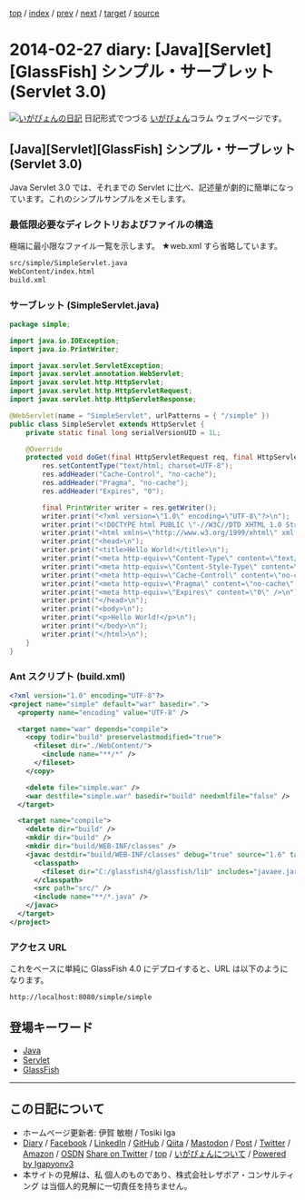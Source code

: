 [top](../index.html) 
 / [index](index.html) 
 / [prev](ig140226.html) 
 / [next](ig140228.html) 
 / [target](https://www.igapyon.jp/igapyon/diary/2014/ig140227.html) 
 / [source](https://github.com/igapyon/diary/blob/master/2014/ig140227.src.md) 

2014-02-27 diary: [Java][Servlet][GlassFish] シンプル・サーブレット (Servlet 3.0)
=====================================================================================================
[![いがぴょんの日記](https://www.igapyon.jp/igapyon/diary/images/iga202308_256.jpg "いがぴょん")](https://www.igapyon.jp/igapyon/diary/memo/memoigapyon.html) 日記形式でつづる [いがぴょん](https://www.igapyon.jp/igapyon/diary/memo/memoigapyon.html)コラム ウェブページです。

## [Java][Servlet][GlassFish] シンプル・サーブレット (Servlet 3.0)

Java Servlet 3.0 では、それまでの Servlet に比べ、記述量が劇的に簡単になっています。これのシンプルサンプルをメモします。


### 最低限必要なディレクトリおよびファイルの構造

極端に最小限なファイル一覧を示します。
★web.xml すら省略しています。

```sh
src/simple/SimpleServlet.java
WebContent/index.html
build.xml
```



### サーブレット (SimpleServlet.java)


```java
package simple;

import java.io.IOException;
import java.io.PrintWriter;

import javax.servlet.ServletException;
import javax.servlet.annotation.WebServlet;
import javax.servlet.http.HttpServlet;
import javax.servlet.http.HttpServletRequest;
import javax.servlet.http.HttpServletResponse;

@WebServlet(name = "SimpleServlet", urlPatterns = { "/simple" })
public class SimpleServlet extends HttpServlet {
    private static final long serialVersionUID = 1L;

    @Override
    protected void doGet(final HttpServletRequest req, final HttpServletResponse res) throws ServletException, IOException {
        res.setContentType("text/html; charset=UTF-8");
        res.addHeader("Cache-Control", "no-cache");
        res.addHeader("Pragma", "no-cache");
        res.addHeader("Expires", "0");

        final PrintWriter writer = res.getWriter();
        writer.print("<?xml version=\"1.0\" encoding=\"UTF-8\"?>\n");
        writer.print("<!DOCTYPE html PUBLIC \"-//W3C//DTD XHTML 1.0 Strict//EN\" \"http://www.w3.org/TR/xhtml1/DTD/xhtml1-strict.dtd\">\n");
        writer.print("<html xmlns=\"http://www.w3.org/1999/xhtml\" xml:lang=\"ja\" lang=\"ja\">\n");
        writer.print("<head>\n");
        writer.print("<title>Hello World!</title>\n");
        writer.print("<meta http-equiv=\"Content-Type\" content=\"text/html; charset=UTF-8\" />\n");
        writer.print("<meta http-equiv=\"Content-Style-Type\" content=\"text/css\" />\n");
        writer.print("<meta http-equiv=\"Cache-Control\" content=\"no-cache\" />\n");
        writer.print("<meta http-equiv=\"Pragma\" content=\"no-cache\" />\n");
        writer.print("<meta http-equiv=\"Expires\" content=\"0\" />\n");
        writer.print("</head>\n");
        writer.print("<body>\n");
        writer.print("<p>Hello World!</p>\n");
        writer.print("</body>\n");
        writer.print("</html>\n");
    }
}
```



### Ant スクリプト (build.xml)


```xml
<?xml version="1.0" encoding="UTF-8"?>
<project name="simple" default="war" basedir=".">
  <property name="encoding" value="UTF-8" />

  <target name="war" depends="compile">
    <copy todir="build" preservelastmodified="true">
      <fileset dir="./WebContent/">
        <include name="**/*" />
      </fileset>
    </copy>

    <delete file="simple.war" />
    <war destfile="simple.war" basedir="build" needxmlfile="false" />
  </target>

  <target name="compile">
    <delete dir="build" />
    <mkdir dir="build" />
    <mkdir dir="build/WEB-INF/classes" />
    <javac destdir="build/WEB-INF/classes" debug="true" source="1.6" target="1.6" fork="true" encoding="${encoding}">
      <classpath>
        <fileset dir="C:/glassfish4/glassfish/lib" includes="javaee.jar" />
      </classpath>
      <src path="src/" />
      <include name="**/*.java" />
    </javac>
  </target>
</project>
```



### アクセス URL

これをベースに単純に GlassFish 4.0 にデプロイすると、URL は以下のようになります。

```sh
http://localhost:8080/simple/simple
```

## 登場キーワード

* [Java](../keyword/java.html)
* [Servlet](../keyword/servlet.html)
* [GlassFish](../keyword/glassfish.html)

----------------------------------------------------------------------------------------------------

## この日記について

* ホームページ更新者: 伊賀 敏樹 / Tosiki Iga
* [Diary](https://www.igapyon.jp/igapyon/diary/) / [Facebook](https://www.facebook.com/igapyon) / [LinkedIn](https://www.linkedin.com/in/toshikiiga) / [GitHub](https://github.com/igapyon) / [Qiita](https://qiita.com/igapyon) / [Mastodon](https://social.vivaldi.net/@igapyon) / [Post](https://post.news/igapyon) / [Twitter](https://twitter.com/ToshikiIga) / [Amazon](https://www.amazon.co.jp/%E4%BC%8A%E8%B3%80-%E6%95%8F%E6%A8%B9/e/B004LTQWCQ) / [OSDN](https://ja.osdn.net/users/iga/)
[Share on Twitter](https://twitter.com/intent/tweet?hashtags=igapyon%2Cdiary%2C%E3%81%84%E3%81%8C%E3%81%B4%E3%82%87%E3%82%93%2CJava%2CServlet%2CGlassFish&text=%5BJava%5D%5BServlet%5D%5BGlassFish%5D+%E3%82%B7%E3%83%B3%E3%83%97%E3%83%AB%E3%83%BB%E3%82%B5%E3%83%BC%E3%83%96%E3%83%AC%E3%83%83%E3%83%88+%28Servlet+3.0%29&url=https%3A%2F%2Fwww.igapyon.jp%2Figapyon%2Fdiary%2F2014%2Fig140227.html) / [top](../index.html) / [いがぴょんについて](https://www.igapyon.jp/igapyon/diary/memo/memoigapyon.html) / [Powered by Igapyonv3](https://github.com/igapyon/igapyonv3)
* 本サイトの見解は、私 個人のものであり、株式会社レザボア・コンサルティング は当個人的見解に一切責任を持ちません。 
